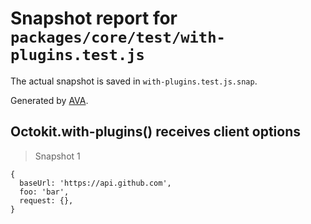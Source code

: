 # Snapshot report for `packages/core/test/with-plugins.test.js`

The actual snapshot is saved in `with-plugins.test.js.snap`.

Generated by [AVA](https://avajs.dev).

## Octokit.with-plugins() receives client options

> Snapshot 1

    {
      baseUrl: 'https://api.github.com',
      foo: 'bar',
      request: {},
    }
